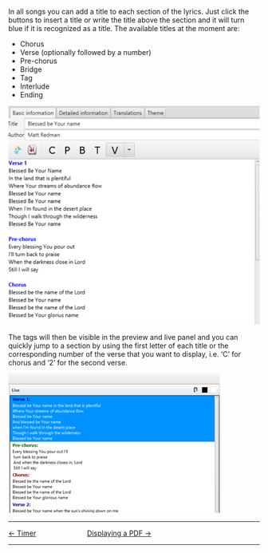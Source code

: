 In all songs you can add a title to each section of the lyrics. Just
click the buttons to insert a title or write the title above the section
and it will turn blue if it is recognized as a title. The available
titles at the moment are:

  - Chorus
  - Verse (optionally followed by a number)
  - Pre-chorus
  - Bridge
  - Tag
  - Interlude
  - Ending

![](Section_title_example.png)

The tags will then be visible in the preview and live panel and you can
quickly jump to a section by using the first letter of each title or the
corresponding number of the verse that you want to display, i.e. ‘C’ for
chorus and ‘2’ for the second verse.

![](Section_title_live.png)

-----



[← Timer](Timer "Timer") &nbsp;&nbsp;&nbsp;&nbsp;&nbsp;&nbsp;&nbsp;&nbsp;&nbsp;&nbsp;&nbsp;&nbsp;&nbsp;&nbsp;&nbsp;&nbsp;&nbsp;&nbsp;&nbsp;&nbsp;&nbsp;&nbsp;&nbsp;&nbsp; [Displaying a
PDF →](Displaying_a_PDF "Displaying a PDF")

---

